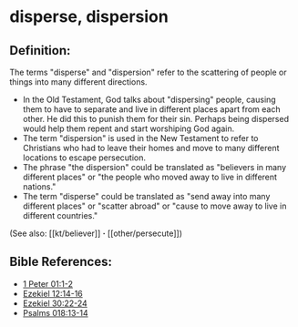 # disperse, dispersion #

## Definition: ##

The terms "disperse" and  "dispersion" refer to the scattering of people or things into many different directions.

* In the Old Testament, God talks about "dispersing" people, causing them to have to separate and live in different places apart from each other. He did this to punish them for their sin. Perhaps being dispersed would help them repent and start worshiping God again.
* The term "dispersion" is used in the New Testament to refer to Christians who had to leave their homes and move to many different locations to escape persecution.
* The phrase "the dispersion" could be translated as "believers in many different places" or "the people who moved away to live in different nations."
* The term "disperse" could be translated as "send away into many different places" or "scatter abroad" or "cause to move away to live in different countries."
  

(See also: [[kt/believer]] **·** [[other/persecute]])

## Bible References: ##

* [1 Peter 01:1-2](en/tn/1pe/help/01/01)
* [Ezekiel 12:14-16](en/tn/ezk/help/12/14)
* [Ezekiel 30:22-24](en/tn/ezk/help/30/22)
* [Psalms 018:13-14](en/tn/psa/help/18/13)